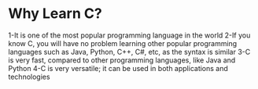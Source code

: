 # Why Learn C?



1-It is one of the most popular programming language in the world
2-If you know C, you will have no problem learning other popular programming languages such as Java, Python, C++, C#, etc, as the syntax is similar
3-C is very fast, compared to other programming languages, like Java and Python
4-C is very versatile; it can be used in both applications and technologies
